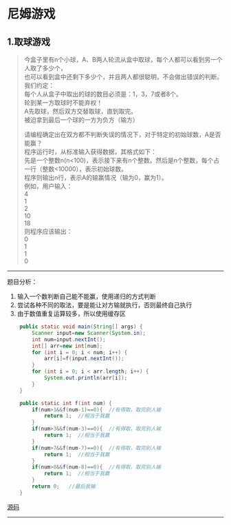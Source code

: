 # 尼姆游戏

## 1.取球游戏
>今盒子里有n个小球，A、B两人轮流从盒中取球，每个人都可以看到另一个人取了多少个，  
>也可以看到盒中还剩下多少个，并且两人都很聪明，不会做出错误的判断。  
>我们约定：  
>每个人从盒子中取出的球的数目必须是：1，3，7或者8个。  
>轮到某一方取球时不能弃权！  
>A先取球，然后双方交替取球，直到取完。  
>被迫拿到最后一个球的一方为负方（输方）  
>
>请编程确定出在双方都不判断失误的情况下，对于特定的初始球数，A是否能赢？  
>程序运行时，从标准输入获得数据，其格式如下：  
>先是一个整数n(n<100)，表示接下来有n个整数。然后是n个整数，每个占一行（整数<10000），表示初始球数。  
>程序则输出n行，表示A的输赢情况（输为0，赢为1）。  
>例如，用户输入：  
>4  
>1  
>2  
>10  
>18  
>则程序应该输出：  
>0  
>1  
>1  
>0  

---

题目分析：  
1. 输入一个数判断自己能不能赢，使用递归的方式判断  
2. 尝试各种不同的取法，要是能让对方输就执行，否则最终自己执行  
3. 由于数值重复运算较多，所以使用缓存区  

```java
	public static void main(String[] args) {
		Scanner input=new Scanner(System.in);
		int num=input.nextInt();
		int[] arr=new int[num];
		for (int i = 0; i < num; i++) {
			arr[i]=f(input.nextInt());
		}
		for (int i = 0; i < arr.length; i++) {
			System.out.println(arr[i]);
		}
	}

	public static int f(int num) {
		if(num>1&&f(num-1)==0){  //有得取，取完别人输
			return 1;  //相当于我赢
		}
		if(num>3&&f(num-3)==0){  //有得取，取完别人输
			return 1;  //相当于我赢
		}
		if(num>7&&f(num-7)==0){  //有得取，取完别人输
			return 1;  //相当于我赢
		}
		if(num>8&&f(num-8)==0){  //有得取，取完别人输
			return 1;  //相当于我赢
		}
		return 0;   //最后我输
	}
```
[源码](../SourceCode/GetBallGame.java)

---








